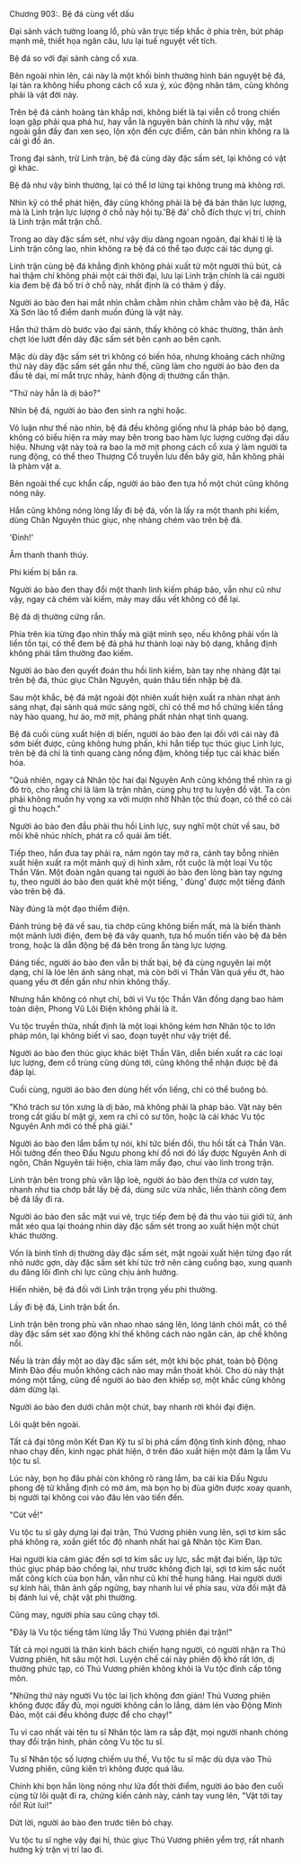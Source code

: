 




Chương 903:. Bệ đá cùng vết dấu


Đại sảnh vách tường loang lổ, phù văn trực tiếp khắc ở phía trên, bút pháp mạnh mẽ, thiết họa ngân câu, lưu lại tuế nguyệt vết tích.

Bệ đá so với đại sảnh càng cổ xưa.

Bên ngoài nhìn lên, cái này là một khối bình thường hình bán nguyệt bệ đá, lại tản ra không hiểu phong cách cổ xưa ý, xúc động nhân tâm, cũng không phải là vật đời này.

Trên bệ đá cảnh hoàng tàn khắp nơi, không biết là tại viễn cổ trong chiến loạn gặp phải qua phá hư, hay vẫn là nguyên bản chính là như vậy, mặt ngoài gắn đầy đan xen sẹo, lộn xộn đến cực điểm, căn bản nhìn không ra là cái gì đồ án.

Trong đại sảnh, trừ Linh trận, bệ đá cùng dày đặc sấm sét, lại không có vật gì khác.

Bệ đá như vậy bình thường, lại có thể lơ lửng tại không trung mà không rơi.

Nhìn kỹ có thể phát hiện, đây cũng không phải là bệ đá bản thân lực lượng, mà là Linh trận lực lượng ở chỗ này hội tụ.'Bệ đá' chỗ đích thực vị trí, chính là Linh trận mắt trận chỗ.

Trong ao dày đặc sấm sét, như vậy dịu dàng ngoan ngoãn, đại khái tỉ lệ là Linh trận công lao, nhìn không ra bệ đá có thể tạo được cái tác dụng gì.

Linh trận cùng bệ đá khẳng định không phải xuất từ một người thủ bút, cả hai thậm chí không phải một cái thời đại, lưu lại Linh trận chính là cái người kia đem bệ đá bố trí ở chỗ này, nhất định là có thâm ý đấy.

Người áo bào đen hai mắt nhìn chằm chằm nhìn chằm chằm vào bệ đá, Hắc Xà Sơn lão tổ điểm danh muốn đúng là vật này.

Hắn thử thăm dò bước vào đại sảnh, thấy không có khác thường, thân ảnh chợt lóe lướt đến dày đặc sấm sét bên cạnh ao bên cạnh.

Mặc dù dày đặc sấm sét trì không có biến hóa, nhưng khoảng cách những thứ này dày đặc sấm sét gần như thế, cũng làm cho người áo bào đen da đầu tê dại, mí mắt trực nhảy, hành động dị thường cẩn thận.

"Thứ này hẳn là dị bảo?"

Nhìn bệ đá, người áo bào đen sinh ra nghi hoặc.

Vô luận như thế nào nhìn, bệ đá đều không giống như là pháp bảo bộ dạng, không có biểu hiện ra mảy may bên trong bao hàm lực lượng cường đại dấu hiệu. Nhưng vật này toả ra bao la mờ mịt phong cách cổ xưa ý làm người ta rung động, có thể theo Thượng Cổ truyền lưu đến bây giờ, hẳn không phải là phàm vật a.

Bên ngoài thế cục khẩn cấp, người áo bào đen tựa hồ một chút cũng không nóng nảy.

Hắn cũng không nóng lòng lấy đi bệ đá, vốn là lấy ra một thanh phi kiếm, dùng Chân Nguyên thúc giục, nhẹ nhàng chém vào trên bệ đá.

'Đinh!'

Âm thanh thanh thúy.

Phi kiếm bị bắn ra.

Người áo bào đen thay đổi một thanh linh kiếm pháp bảo, vẫn như cũ như vậy, ngay cả chém vài kiếm, mảy may dấu vết không có để lại.

Bệ đá dị thường cứng rắn.

Phía trên kia từng đạo nhìn thấy mà giật mình sẹo, nếu không phải vốn là liền tồn tại, có thể đem bệ đá phá hư thành loại này bộ dạng, khẳng định không phải tầm thường đao kiếm.

Người áo bào đen quyết đoán thu hồi linh kiếm, bàn tay nhẹ nhàng đặt tại trên bệ đá, thúc giục Chân Nguyên, quán thâu tiến nhập bệ đá.

Sau một khắc, bệ đá mặt ngoài đột nhiên xuất hiện xuất ra nhàn nhạt ánh sáng nhạt, đại sảnh quá mức sáng ngời, chỉ có thể mơ hồ chứng kiến tầng này hào quang, hư ảo, mờ mịt, phảng phất nhàn nhạt tinh quang.

Bệ đá cuối cùng xuất hiện dị biến, người áo bào đen lại đối với cái này đã sớm biết được, cũng không hưng phấn, khi hắn tiếp tục thúc giục Linh lực, trên bệ đá chỉ là tinh quang càng nồng đậm, không tiếp tục cái khác biến hóa.

"Quả nhiên, ngay cả Nhân tộc hai đại Nguyên Anh cũng không thể nhìn ra gì đó trò, cho rằng chỉ là làm là trận nhãn, cùng phụ trợ tu luyện đồ vật. Ta còn phải không muốn hy vọng xa vời mượn nhờ Nhân tộc thủ đoạn, có thể có cái gì thu hoạch."

Người áo bào đen đầu phải thu hồi Linh lực, suy nghĩ một chút về sau, bờ môi khẽ nhúc nhích, phát ra cổ quái âm tiết.

Tiếp theo, hắn đưa tay phải ra, năm ngón tay mở ra, cánh tay bỗng nhiên xuất hiện xuất ra một mảnh quỷ dị hình xăm, rốt cuộc là một loại Vu tộc Thần Văn. Một đoàn ngân quang tại người áo bào đen lòng bàn tay ngưng tụ, theo người áo bào đen quát khẽ một tiếng, ' đùng' được một tiếng đánh vào trên bệ đá.

Này đúng là một đạo thiểm điện.

Đánh trúng bệ đá về sau, tia chớp cũng không biến mất, mà là biến thành một mảnh lưới điện, đem bệ đá vây quanh, tựa hồ muốn tiến vào bệ đá bên trong, hoặc là dẫn động bệ đá bên trong ẩn tàng lực lượng.

Đáng tiếc, người áo bào đen vẫn bị thất bại, bệ đá cùng nguyên lai một dạng, chỉ là lóe lên ánh sáng nhạt, mà còn bởi vì Thần Văn quá yếu ớt, hào quang yếu ớt đến gần như nhìn không thấy.

Nhưng hắn không có nhụt chí, bởi vì Vu tộc Thần Văn đồng dạng bao hàm toàn diện, Phong Vũ Lôi Điện không phải là ít.

Vu tộc truyền thừa, nhất định là một loại không kém hơn Nhân tộc to lớn pháp môn, lại không biết vì sao, đoạn tuyệt như vậy triệt để.

Người áo bào đen thúc giục khác biệt Thần Văn, diễn biến xuất ra các loại lực lượng, đem cổ trùng cũng dùng tới, cũng không thể nhận được bệ đá đáp lại.

Cuối cùng, người áo bào đen dùng hết vốn liếng, chỉ có thể buông bỏ.

"Khó trách sư tôn xưng là dị bảo, mà không phải là pháp bảo. Vật này bên trong cất giấu bí mật gì, xem ra chỉ có sư tôn, hoặc là cái khác Vu tộc Nguyên Anh mới có thể phá giải."

Người áo bào đen lẩm bẩm tự nói, khí tức biến đổi, thu hồi tất cả Thần Văn. Hồi tưởng đến theo Đấu Ngưu phong khí đồ nơi đó lấy được Nguyên Anh di ngôn, Chân Nguyên tái hiện, chia làm mấy đạo, chui vào linh trong trận.

Linh trận bên trong phù văn lập loè, người áo bào đen thừa cơ vươn tay, nhanh như tia chớp bắt lấy bệ đá, dùng sức vừa nhấc, liền thành công đem bệ đá lấy đi ra.

Người áo bào đen sắc mặt vui vẻ, trực tiếp đem bệ đá thu vào túi giới tử, ánh mắt xéo qua lại thoáng nhìn dày đặc sấm sét trong ao xuất hiện một chút khác thường.

Vốn là bình tĩnh dị thường dày đặc sấm sét, mặt ngoài xuất hiện từng đạo rất nhỏ nước gợn, dày đặc sấm sét khí tức trở nên càng cuồng bạo, xung quanh du đãng lôi đình chi lực cũng chịu ảnh hưởng.

Hiển nhiên, bệ đá đối với Linh trận trọng yếu phi thường.

Lấy đi bệ đá, Linh trận bất ổn.

Linh trận bên trong phù văn nhao nhao sáng lên, lóng lánh chói mắt, có thể dày đặc sấm sét xao động khí thế không cách nào ngăn cản, áp chế không nổi.

Nếu là tràn đầy một ao dày đặc sấm sét, một khi bộc phát, toàn bộ Động Minh Đảo đều muốn không cách nào may mắn thoát khỏi. Cho dù này thật mỏng một tầng, cũng để người áo bào đen khiếp sợ, một khắc cũng không dám dừng lại.

Người áo bào đen dưới chân một chút, bay nhanh rời khỏi đại điện.

Lôi quật bên ngoài.

Tất cả đại tông môn Kết Đan Kỳ tu sĩ bị phá cấm động tĩnh kinh động, nhao nhao chạy đến, kinh ngạc phát hiện, ở trên đảo xuất hiện một đám lạ lẫm Vu tộc tu sĩ.

Lúc này, bọn họ đâu phải còn không rõ ràng lắm, ba cái kia Đấu Ngưu phong đệ tử khẳng định có mờ ám, mà bọn họ bị đùa giỡn được xoay quanh, bị người tại không coi vào đâu lẻn vào tiến đến.

"Cút về!"

Vu tộc tu sĩ gây dựng lại đại trận, Thú Vương phiên vung lên, sợi tơ kim sắc phá không ra, xoắn giết tốc độ nhanh nhất hai gã Nhân tộc Kim Đan.

Hai người kia cảm giác đến sợi tơ kim sắc uy lực, sắc mặt đại biến, lập tức thúc giục pháp bảo chống lại, như trước không địch lại, sợi tơ kim sắc nuốt mất công kích của bọn hắn, vẫn như cũ khí thế hung hăng. Hai người dưới sự kinh hãi, thân ảnh gấp ngừng, bay nhanh lui về phía sau, vừa đối mặt đã bị đánh lui về, chật vật phi thường.

Cũng may, người phía sau cũng chạy tới.

"Đây là Vu tộc tiếng tăm lừng lẫy Thú Vương phiên đại trận!"

Tất cả mọi người là thân kinh bách chiến hạng người, có người nhận ra Thú Vương phiên, hít sâu một hơi. Luyện chế cái này phiên độ khó rất lớn, dị thường phức tạp, có Thú Vương phiên không khỏi là Vu tộc đỉnh cấp tông môn.

"Những thứ này người Vu tộc lai lịch không đơn giản! Thú Vương phiên không được đầy đủ, mọi người không cần lo lắng, dám lẻn vào Động Minh Đảo, một cái đều không được để cho chạy!"

Tu vi cao nhất vài tên tu sĩ Nhân tộc làm ra sắp đặt, mọi người nhanh chóng thay đổi trận hình, phản công Vu tộc tu sĩ.

Tu sĩ Nhân tộc số lượng chiếm ưu thế, Vu tộc tu sĩ mặc dù dựa vào Thú Vương phiên, cũng kiên trì không được quá lâu.

Chính khi bọn hắn lòng nóng như lửa đốt thời điểm, người áo bào đen cuối cùng từ lôi quật đi ra, chứng kiến cảnh này, cánh tay vung lên, "Vật tới tay rồi! Rút lui!"

Dứt lời, người áo bào đen trước tiên bỏ chạy.

Vu tộc tu sĩ nghe vậy đại hỉ, thúc giục Thú Vương phiên yểm trợ, rất nhanh hướng kỳ trận vị trí lao đi.




